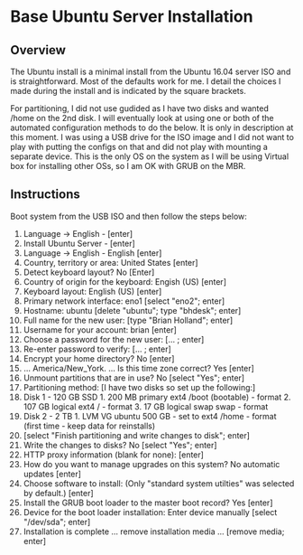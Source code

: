 # Base Ubuntu Server Installation

## Overview

The Ubuntu install is a minimal install from the Ubuntu 16.04 server ISO and
is straightforward. Most of the defaults work for me. I detail the choices
I made during the install and is indicated by the square brackets.

For partitioning, I did not use gudided as I have two disks and wanted
/home on the 2nd disk.  I will eventually look at using one or both of the
automated configuration methods to do the below.  It is only in description
at this moment.  I was using a USB drive for the ISO image and I did not want
to play with putting the configs on that and did not play with mounting a
separate device.  This is the only OS on the system as I will be using
Virtual box for installing other OSs, so I am OK with GRUB on the MBR.

## Instructions

Boot system from the USB ISO and then follow the steps below:

1. Language -> English - [enter]
2. Install Ubuntu Server - [enter]
3. Language -> English - English [enter]
4. Country, territory or area: United States [enter]
5. Detect keyboard layout? No [Enter]
6. Country of origin for the keyboard: Engish (US) [enter]
7. Keyboard layout: English (US) [enter]
8. Primary network interface: eno1 [select "eno2"; enter]
9. Hostname: ubuntu [delete "ubuntu"; type "bhdesk"; enter]
10. Full name for the new user: [type "Brian Holland"; enter]
11. Username for your account: brian [enter]
12. Choose a password for the new user: [... ; enter]
13. Re-enter password to verify: [... ; enter]
14. Encrypt your home directory? No [enter]
15. ... America/New_York. ... Is this time zone correct? Yes [enter]
16. Unmount partitions that are in use? No [select "Yes"; enter]
17. Partitioning method: [I have two disks so set up the following:]
  1. Disk 1 - 120 GB SSD
    1. 200 MB primary ext4 /boot (bootable) - format
    2. 107 GB logical ext4 / - format
    3. 17 GB logical swap swap - format
  2. Disk 2 - 2 TB
    1. LVM VG ubuntu 500 GB - set to ext4 /home -
       format (first time - keep data for reinstalls)
  3. [select "Finish partitioning and write changes to disk"; enter]
18. Write the changes to disks? No [select "Yes"; enter]
19. HTTP proxy information (blank for none): [enter]
20. How do you want to manage upgrades on this system?
    No automatic updates [enter]
21. Choose software to install: (Only "standard system utilties" was
    selected by default.) [enter]
22. Install the GRUB boot loader to the master boot record? Yes [enter]
23. Device for the boot loader installation: Enter device manually
    [select "/dev/sda"; enter]
24. Installation is complete ... remove installation media ... <Continue>
    [remove media; enter]
